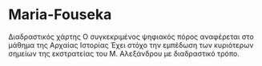 # Maria-Fouseka
Διαδραστικός χάρτης
Ο συγκεκριμένος ψηφιακός πόρος αναφέρεται στο μάθημα της Αρχαίας Ιστορίας 
Έχει στόχο την εμπέδωση των κυριότερων σημείων της εκστρατείας του Μ. Αλεξάνδρου με διαδραστικό τρόπο.
